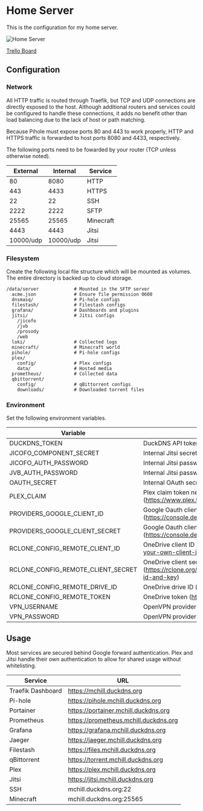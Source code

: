 # Home Server

This is the configuration for my home server.

![Home Server](https://github.com/mchill/home/workflows/Home%20Server/badge.svg)

[Trello Board](https://trello.com/b/XNVnSBvI/home-server)

## Configuration

### Network

All HTTP traffic is routed through Traefik, but TCP and UDP connections are directly exposed to the host. Although additional routers and services could be configured to handle these connections, it adds no benefit other than load balancing due to the lack of host or path matching.

Because Pihole must expose ports 80 and 443 to work properly, HTTP and HTTPS traffic is forwarded to host ports 8080 and 4433, respectively.

The following ports need to be fowarded by your router (TCP unless otherwise noted).

External   | Internal  | Service
---        | ---       | ---
80         | 8080      | HTTP
443        | 4433      | HTTPS
22         | 22        | SSH
2222       | 2222      | SFTP
25565      | 25565     | Minecraft
4443       | 4443      | Jitsi
10000/udp  | 10000/udp | Jitsi

### Filesystem

Create the following local file structure which will be mounted as volumes. The entire directory is backed up to cloud storage.

```
/data/server             # Mounted in the SFTP server
  acme.json              # Ensure file permission 0600
  dnsmasq/               # Pi-hole configs
  filestash/             # Filestash configs
  grafana/               # Dashboards and plugins
  jitsi/                 # Jitsi configs
    /jicofo
    /jvb
    /prosody
    /web
  loki/                  # Collected logs
  minecraft/             # Minecraft world
  pihole/                # Pi-hole configs
  plex/
    config/              # Plex configs
    data/                # Hosted media
  prometheus/            # Collected data
  qbittorrent/
    config/              # qBittorrent configs
    downloads/           # Downloaded torrent files
```

### Environment

Set the following environment variables.

Variable                           | Description
---                                | ---
DUCKDNS_TOKEN                      | DuckDNS API token (https://www.duckdns.org/)
JICOFO_COMPONENT_SECRET            | Internal Jitsi secret
JICOFO_AUTH_PASSWORD               | Internal Jitsi password
JVB_AUTH_PASSWORD                  | Internal Jitsi password
OAUTH_SECRET                       | Internal OAuth secret
PLEX_CLAIM                         | Plex claim token needed for first time container setup (https://www.plex.tv/claim/)
PROVIDERS_GOOGLE_CLIENT_ID         | Google Oauth client ID (https://console.developers.google.com/apis/credentials)
PROVIDERS_GOOGLE_CLIENT_SECRET     | Google Oauth client secret (https://console.developers.google.com/apis/credentials)
RCLONE_CONFIG_REMOTE_CLIENT_ID     | OneDrive client ID (https://rclone.org/onedrive/#getting-your-own-client-id-and-key)
RCLONE_CONFIG_REMOTE_CLIENT_SECRET | OneDrive client secret (https://rclone.org/onedrive/#getting-your-own-client-id-and-key)
RCLONE_CONFIG_REMOTE_DRIVE_ID      | OneDrive drive ID (https://rclone.org/onedrive/)
RCLONE_CONFIG_REMOTE_TOKEN         | OneDrive token (https://rclone.org/onedrive/)
VPN_USERNAME                       | OpenVPN provider username
VPN_PASSWORD                       | OpenVPN provider password

## Usage

Most services are secured behind Google forward authentication. Plex and Jitsi handle their own authentication to allow for shared usage without whitelisting.

Service           | URL
---               | ---
Traefik Dashboard | https://mchill.duckdns.org
Pi-hole           | https://pihole.mchill.duckdns.org
Portainer         | https://portainer.mchill.duckdns.org
Prometheus        | https://prometheus.mchill.duckdns.org
Grafana           | https://grafana.mchill.duckdns.org
Jaeger            | https://jaeger.mchill.duckdns.org
Filestash         | https://files.mchill.duckdns.org
qBittorrent       | https://torrent.mchill.duckdns.org
Plex              | https://plex.mchill.duckdns.org
Jitsi             | https://jitsi.mchill.duckdns.org
SSH               | mchill.duckdns.org:22
Minecraft         | mchill.duckdns.org:25565
